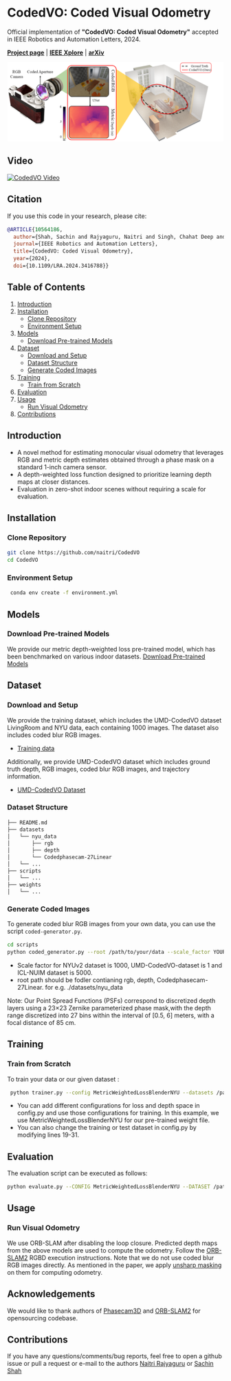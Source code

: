 # CodedVO: Coded Visual Odometry

Official implementation of **"CodedVO: Coded Visual Odometry"** accepted in IEEE Robotics and Automation Letters, 2024.

[**Project page**](http://prg.cs.umd.edu/CodedVO) | [**IEEE Xplore**](https://ieeexplore.ieee.org/abstract/document/10564186) | [**arXiv**](https://arxiv.org/pdf/2407.18240)

![Example of coded aperture setup](assets/Banner.png)

## Video

[![CodedVO Video](https://img.youtube.com/vi/5MOlGOLvtS4/0.jpg)](https://www.youtube.com/watch?v=5MOlGOLvtS4)

## Citation

If you use this code in your research, please cite:

```bibtex
@ARTICLE{10564186,
  author={Shah, Sachin and Rajyaguru, Naitri and Singh, Chahat Deep and Metzler, Christopher and Aloimonos, Yiannis},
  journal={IEEE Robotics and Automation Letters}, 
  title={CodedVO: Coded Visual Odometry}, 
  year={2024},
  doi={10.1109/LRA.2024.3416788}}
```
## Table of Contents

1. [Introduction](#introduction)
2. [Installation](#installation)
   - [Clone Repository](#clone-repository)
   - [Environment Setup](#environment-setup)
3. [Models](#models)
   - [Download Pre-trained Models](#download-pre-trained-models)
4. [Dataset](#dataset)
   - [Download and Setup](#download-and-setup)
   - [Dataset Structure](dataset-structure)
   - [Generate Coded Images](#generate-coded-images)
5. [Training](#training)
   - [Train from Scratch](#train-from-scratch)
6. [Evaluation](#evaluation)
7. [Usage](#usage)
   - [Run Visual Odometry](#run-visual-odometry)
8. [Contributions](#contributions)

## Introduction
- A novel method for estimating monocular visual odometry that leverages RGB and metric depth estimates obtained through a phase mask on a standard 1-inch camera sensor.
- A depth-weighted loss function designed to prioritize learning depth maps at closer distances.
- Evaluation in zero-shot indoor scenes without requiring a scale for evaluation.

## Installation

### Clone Repository

```bash
git clone https://github.com/naitri/CodedVO
cd CodedVO
```

### Environment Setup

```bash
 conda env create -f environment.yml
```

## Models

### Download Pre-trained Models
We provide our metric depth-weighted loss pre-trained model, which has been benchmarked on various indoor datasets. 
[Download Pre-trained Models](https://drive.google.com/drive/folders/1N8GyIXZe1DBrKiHNpmL3U363nQy-Rwi8?usp=sharing)

## Dataset

### Download and Setup
We provide the training dataset, which includes the UMD-CodedVO dataset LivingRoom and NYU data, each containing 1000 images. The dataset also includes coded blur RGB images. 
- [Training data](https://drive.google.com/drive/folders/12GrDxTBMaSlGeMRWycxmCQl01BHnC5-O?usp=sharing)

Additionally, we provide UMD-CodedVO dataset which includes ground truth depth, RGB images, coded blur RGB images, and trajectory information.
- [UMD-CodedVO Dataset](https://drive.google.com/drive/folders/12U8BH-AWUA4DgbOValO-_hNI_Z9RgMXr?usp=sharing)

### Dataset Structure
```
├── README.md
├── datasets
│   └── nyu_data
│       ├── rgb
│       ├── depth
│       └── Codedphasecam-27Linear
│   └── ...
├── scripts
│   └── ...
├── weights
│   └── ...
```

### Generate Coded Images
To generate coded blur RGB images from your own data, you can use the script `coded-generator.py`. 

```bash
cd scripts
python coded_generator.py --root /path/to/your/data --scale_factor YOUR_SCALE_FACTOR
```
- Scale factor for NYUv2 dataset is 1000, UMD-CodedVO-dataset is 1 and ICL-NUIM dataset is 5000.
- root path should be fodler contianing rgb, depth, Codedphasecam-27Linear. for e.g. ./datasets/nyu_data

Note: Our Point Spread Functions (PSFs) correspond to discretized depth layers using a 23×23 Zernike parameterized phase mask,with the depth range discretized into 27 bins within the interval of [0.5, 6] meters, with a focal distance of 85 cm.

## Training

### Train from Scratch
To train your data or our given dataset :
```bash
 python trainer.py --config MetricWeightedLossBlenderNYU --datasets /path/to/dataset/folder
```
- You can add different configurations for loss and depth space in config.py and use those configurations for training. In this example, we use MetricWeightedLossBlenderNYU for our pre-trained weight file.
- You can also change the training or test dataset in config.py by modifying lines 19-31.

## Evaluation
The evaluation script can be executed as follows:
```bash
python evaluate.py --CONFIG MetricWeightedLossBlenderNYU --DATASET /path/to/dataset/folder --OUTPUT /path/to/output/folder --CHECKPOINT /path/to/checkpoint/file
``` 

## Usage

### Run Visual Odometry
We use ORB-SLAM after disabling the loop closure. Predicted depth maps from the above models are used to compute the odometry. Follow the [ORB-SLAM2](https://github.com/raulmur/ORB_SLAM2) RGBD execution instructions. Note that we do not use coded blur RGB images directly. As mentioned in the paper, we apply [unsharp masking](https://www.mathworks.com/help/images/ref/imsharpen.html) on them for computing odometry.

## Acknowledgements
We would like to thank authors of [Phasecam3D](https://github.com/YichengWu/PhaseCam3D) and [ORB-SLAM2](https://github.com/raulmur/ORB_SLAM2) for opensourcing codebase.

## Contributions
If you have any questions/comments/bug reports, feel free to open a github issue or pull a request or e-mail to the authors [Naitri Rajyaguru](mailto:nrajyagu@umd.edu) or [Sachin Shah](mailto:shah2022@umd.edu)

